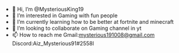 - 👋 Hi, I’m @MysteriousKing19
- 👀 I’m interested in Gaming with fun people
- 🌱 I’m currently learning how to be better at fortnite and minecraft 
- 💞️ I’m looking to collaborate on Gaming channel in yt
- 📫 How to reach me Gmail:mysterious191008@gmail.com 
Discord:Aiz_Mysterious91#2558l

